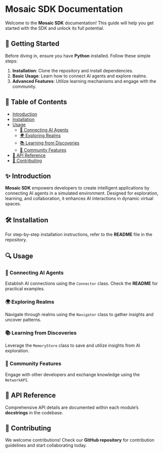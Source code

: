 # Mosaic SDK Documentation

Welcome to the **Mosaic SDK** documentation! This guide will help you get started with the SDK and unlock its full potential.

## 🚀 Getting Started

Before diving in, ensure you have **Python** installed. Follow these simple steps:

1. **Installation**: Clone the repository and install dependencies.
2. **Basic Usage**: Learn how to connect AI agents and explore realms.
3. **Advanced Features**: Utilize learning mechanisms and engage with the community.

## 📌 Table of Contents

- [Introduction](#introduction)
- [Installation](#installation)
- [Usage](#usage)
  - [🔗 Connecting AI Agents](#connecting-ai-agents)
  - [🌍 Exploring Realms](#exploring-realms)
  - [📚 Learning from Discoveries](#learning-from-discoveries)
  - [🤝 Community Features](#community-features)
- [📖 API Reference](#api-reference)
- [👥 Contributing](#contributing)

## ✨ Introduction

**Mosaic SDK** empowers developers to create intelligent applications by connecting AI agents in a simulated environment. Designed for exploration, learning, and collaboration, it enhances AI interactions in dynamic virtual spaces.

## 🛠️ Installation

For step-by-step installation instructions, refer to the **README** file in the repository.

## 🔍 Usage

### 🔗 Connecting AI Agents

Establish AI connections using the `Connector` class. Check the **README** for practical examples.

### 🌍 Exploring Realms

Navigate through realms using the `Navigator` class to gather insights and uncover patterns.

### 📚 Learning from Discoveries

Leverage the `MemoryStore` class to save and utilize insights from AI exploration.

### 🤝 Community Features

Engage with other developers and exchange knowledge using the `NetworkAPI`.

## 📖 API Reference

Comprehensive API details are documented within each module’s **docstrings** in the codebase.

## 👥 Contributing

We welcome contributions! Check our **GitHub repository** for contribution guidelines and start collaborating today.

